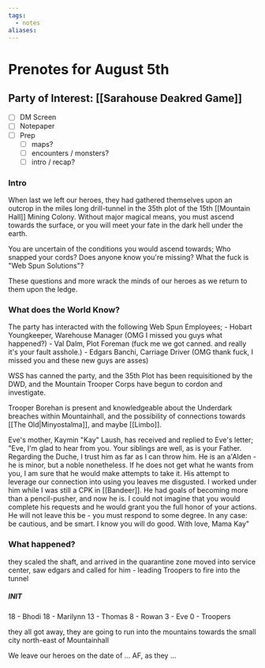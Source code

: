 ```yaml
---
tags:
  - notes
aliases:
---
```


# Prenotes for August 5th
## Party of Interest: [[Sarahouse Deakred Game]]
- [ ] DM Screen
- [ ] Notepaper
- [ ] Prep
	- [ ] maps?
	- [ ] encounters / monsters?
	- [ ] intro / recap?

### Intro

When last we left our heroes, they had gathered themselves upon an outcrop in the miles long drill-tunnel in the 35th plot of the 15th [[Mountain Hall]] Mining Colony. Without major magical means, you must ascend towards the surface, or you will meet your fate in the dark hell under the earth.

You are uncertain of the conditions you would ascend towards; Who snapped your cords? Does anyone know you're missing? What the fuck is "Web Spun Solutions"?

These questions and more wrack the minds of our heroes as we return to them upon the ledge.

### What does the World Know?
The party has interacted with the following Web Spun Employees;
	- Hobart Youngkeeper, Warehouse Manager (OMG I missed you guys what happened?)
	- Val Dalm, Plot Foreman (fuck me we got canned. and really it's your fault asshole.)
	- Edgars Banchi, Carriage Driver (OMG thank fuck, I missed you and these new guys are asses)

WSS has canned the party, and the 35th Plot has been requisitioned by the DWD, and the Mountain Trooper Corps have begun to cordon and investigate.

Trooper Borehan is present and knowledgeable about the Underdark breaches within Mountainhall, and the possibility of connections towards [[The Old|Minyostalma]], and maybe [[Limbo]].

Eve's mother, Kaymin "Kay" Laush, has received and replied to Eve's letter;
	"Eve,
	I'm glad to hear from you. Your siblings are well, as is your Father.
	Regarding the Duche, I trust him as far as I can throw him. He is an a'Alden - he is minor, but a noble nonetheless. If he does not get what he wants from you, I am sure that he would make attempts to take it. His attempt to leverage our connection into using you leaves me disgusted. 
	I worked under him while I was still a CPK in [[Bandeer]]. He had goals of becoming more than a pencil-pusher, and now he is. I could not imagine that you would complete his requests and he would grant you the full honor of your actions. He will not leave this be - you must respond to some degree. In any case: be cautious, and be smart. I know you will do good.
	With love,
	Mama Kay"

### What happened?
they scaled the shaft, and arrived in the quarantine zone
moved into service center, saw edgars and called for him - leading Troopers to fire into the tunnel

##### INIT 
18 - Bhodi
18 - Marilynn
13 - Thomas
8 - Rowan
3 - Eve
0 - Troopers

they all got away, they are going to run into the mountains towards the small city north-east of Mountainhall


We leave our heroes on the date of ... AF, as they ...